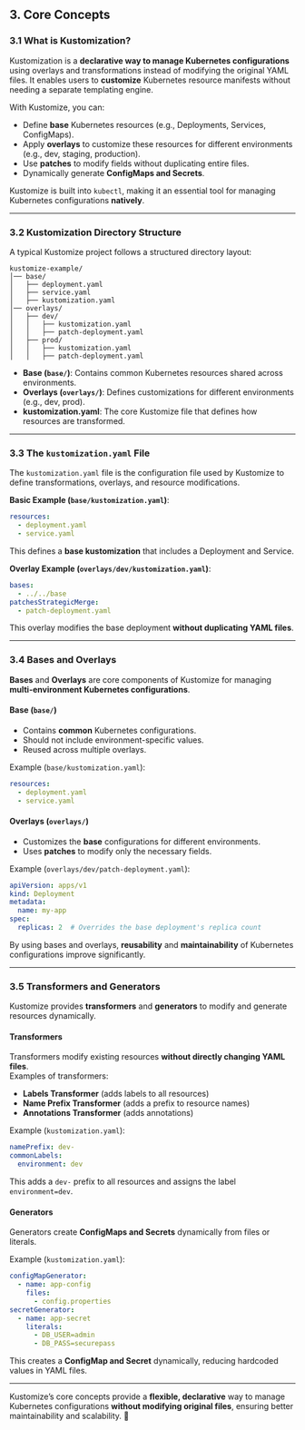 ## **3. Core Concepts**  

### **3.1 What is Kustomization?**  
Kustomization is a **declarative way to manage Kubernetes configurations** using overlays and transformations instead of modifying the original YAML files. It enables users to **customize** Kubernetes resource manifests without needing a separate templating engine.  

With Kustomize, you can:  
- Define **base** Kubernetes resources (e.g., Deployments, Services, ConfigMaps).  
- Apply **overlays** to customize these resources for different environments (e.g., dev, staging, production).  
- Use **patches** to modify fields without duplicating entire files.  
- Dynamically generate **ConfigMaps and Secrets**.  

Kustomize is built into `kubectl`, making it an essential tool for managing Kubernetes configurations **natively**.  

---

### **3.2 Kustomization Directory Structure**  
A typical Kustomize project follows a structured directory layout:  

```
kustomize-example/
│── base/
│   ├── deployment.yaml
│   ├── service.yaml
│   ├── kustomization.yaml
│── overlays/
│   ├── dev/
│   │   ├── kustomization.yaml
│   │   ├── patch-deployment.yaml
│   ├── prod/
│   │   ├── kustomization.yaml
│   │   ├── patch-deployment.yaml
```

- **Base (`base/`)**: Contains common Kubernetes resources shared across environments.  
- **Overlays (`overlays/`)**: Defines customizations for different environments (e.g., dev, prod).  
- **kustomization.yaml**: The core Kustomize file that defines how resources are transformed.  

---

### **3.3 The `kustomization.yaml` File**  
The `kustomization.yaml` file is the configuration file used by Kustomize to define transformations, overlays, and resource modifications.  

**Basic Example (`base/kustomization.yaml`)**:  
```yaml
resources:
  - deployment.yaml
  - service.yaml
```
This defines a **base kustomization** that includes a Deployment and Service.  

**Overlay Example (`overlays/dev/kustomization.yaml`)**:  
```yaml
bases:
  - ../../base
patchesStrategicMerge:
  - patch-deployment.yaml
```
This overlay modifies the base deployment **without duplicating YAML files**.  

---

### **3.4 Bases and Overlays**  
**Bases** and **Overlays** are core components of Kustomize for managing **multi-environment Kubernetes configurations**.  

#### **Base (`base/`)**  
- Contains **common** Kubernetes configurations.  
- Should not include environment-specific values.  
- Reused across multiple overlays.  

Example (`base/kustomization.yaml`):  
```yaml
resources:
  - deployment.yaml
  - service.yaml
```

#### **Overlays (`overlays/`)**  
- Customizes the **base** configurations for different environments.  
- Uses **patches** to modify only the necessary fields.  

Example (`overlays/dev/patch-deployment.yaml`):  
```yaml
apiVersion: apps/v1
kind: Deployment
metadata:
  name: my-app
spec:
  replicas: 2  # Overrides the base deployment's replica count
```

By using bases and overlays, **reusability** and **maintainability** of Kubernetes configurations improve significantly.  

---

### **3.5 Transformers and Generators**  
Kustomize provides **transformers** and **generators** to modify and generate resources dynamically.  

#### **Transformers**  
Transformers modify existing resources **without directly changing YAML files**.  
Examples of transformers:  
- **Labels Transformer** (adds labels to all resources)  
- **Name Prefix Transformer** (adds a prefix to resource names)  
- **Annotations Transformer** (adds annotations)  

Example (`kustomization.yaml`):  
```yaml
namePrefix: dev-
commonLabels:
  environment: dev
```
This adds a `dev-` prefix to all resources and assigns the label `environment=dev`.  

#### **Generators**  
Generators create **ConfigMaps and Secrets** dynamically from files or literals.  

Example (`kustomization.yaml`):  
```yaml
configMapGenerator:
  - name: app-config
    files:
      - config.properties
secretGenerator:
  - name: app-secret
    literals:
      - DB_USER=admin
      - DB_PASS=securepass
```
This creates a **ConfigMap and Secret** dynamically, reducing hardcoded values in YAML files.  

---

Kustomize’s core concepts provide a **flexible, declarative** way to manage Kubernetes configurations **without modifying original files**, ensuring better maintainability and scalability. 🚀